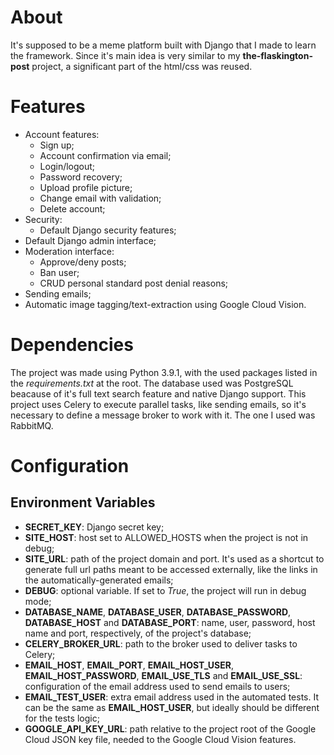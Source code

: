# About

It's supposed to be a meme platform built with Django that I made to learn the framework. Since it's main idea is very similar to my **the-flaskington-post** project, a significant part of the html/css was reused.

# Features

- Account features:
  - Sign up;
  - Account confirmation via email;
  - Login/logout;
  - Password recovery;
  - Upload profile picture;
  - Change email with validation;
  - Delete account;
- Security:
  - Default Django security features;
- Default Django admin interface;
- Moderation interface:
  - Approve/deny posts;
  - Ban user;
  - CRUD personal standard post denial reasons;
- Sending emails;
- Automatic image tagging/text-extraction using Google Cloud Vision.

# Dependencies

The project was made using Python 3.9.1, with the used packages listed in the *requirements.txt* at the root.
The database used was PostgreSQL beacause of it's full text search feature and native Django support.
This project uses Celery to execute parallel tasks, like sending emails, so it's necessary to define a message broker to work with it. The one I used was RabbitMQ.

# Configuration

## Environment Variables

- **SECRET_KEY**: Django secret key;
- **SITE_HOST**: host set to ALLOWED_HOSTS when the project is not in debug;
- **SITE_URL**: path of the project domain and port. It's used as a shortcut to generate full url paths meant to be accessed externally, like the links in the automatically-generated emails;
- **DEBUG**: optional variable. If set to *True*, the project will run in debug mode;
- **DATABASE_NAME**, **DATABASE_USER**, **DATABASE_PASSWORD**, **DATABASE_HOST** and **DATABASE_PORT**: name, user, password, host name and port, respectively, of the project's database;
- **CELERY_BROKER_URL**: path to the broker used to deliver tasks to Celery;
- **EMAIL_HOST**, **EMAIL_PORT**, **EMAIL_HOST_USER**, **EMAIL_HOST_PASSWORD**, **EMAIL_USE_TLS** and **EMAIL_USE_SSL**: configuration of the email address used to send emails to users;
- **EMAIL_TEST_USER**: extra email address used in the automated tests. It can be the same as **EMAIL_HOST_USER**, but ideally should be different for the tests logic;
- **GOOGLE_API_KEY_URL**: path relative to the project root of the Google Cloud JSON key file, needed to the Google Cloud Vision features.
